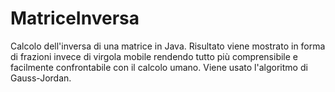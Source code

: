 MatriceInversa
==============

Calcolo dell'inversa di una matrice in Java.
Risultato viene mostrato in forma di frazioni invece di virgola mobile rendendo tutto più comprensibile e facilmente confrontabile con il calcolo umano.
Viene usato l'algoritmo di Gauss-Jordan.

